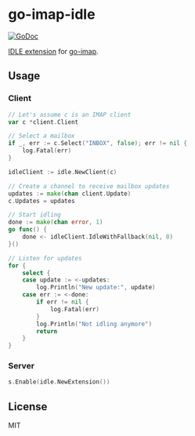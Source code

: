 # go-imap-idle

[![GoDoc](https://godoc.org/github.com/emersion/go-imap-idle?status.svg)](https://godoc.org/github.com/emersion/go-imap-idle)

[IDLE extension](https://tools.ietf.org/html/rfc2177) for [go-imap](https://github.com/emersion/go-imap).

## Usage

### Client

```go
// Let's assume c is an IMAP client
var c *client.Client

// Select a mailbox
if _, err := c.Select("INBOX", false); err != nil {
	log.Fatal(err)
}

idleClient := idle.NewClient(c)

// Create a channel to receive mailbox updates
updates := make(chan client.Update)
c.Updates = updates

// Start idling
done := make(chan error, 1)
go func() {
	done <- idleClient.IdleWithFallback(nil, 0)
}()

// Listen for updates
for {
	select {
	case update := <-updates:
		log.Println("New update:", update)
	case err := <-done:
		if err != nil {
			log.Fatal(err)
		}
		log.Println("Not idling anymore")
		return
	}
}
```

### Server

```go
s.Enable(idle.NewExtension())
```

## License

MIT
